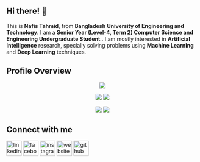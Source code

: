 ## Hi there! 👋

<!--
**tahmid-404-20/tahmid-404-20** is a ✨ _special_ ✨ repository because its `README.md` (this file) appears on your GitHub profile.
Here are some ideas to get you started:

-->
This is **Nafis Tahmid**, from **Bangladesh University of Engineering and Technology**. I am a **Senior Year (Level-4, Term 2) Computer Science and Engineering Undergraduate Student**.. I am mostly interested in **Artificial Intelligence** research, specially solving problems using **Machine Learning** and **Deep Learning** techniques.

<!-- - 🔭 Working on a couple of research projects covering **Machine Learning**, **Software Engineering**, and **Natural Language Processing**
- 🌱 Currently revisiting **Pytorch**
- 🤔 Looking for help with **DevOps Automation**
- 👯 Open for collaboration on suitable CS Research and/or Open Source Development projects -->

<!--  
- 💬 Ask me about ... 
- ⚡ Fun fact: ...
- 📫 Reach out to me through: [Mail](mailto:tahmidnafis2000@gmail.com) and [Facebook](https://www.facebook.com/profile.php?id=100053992085378)
- 😄 Pronouns: ... -->

<!--
## Languages

<p align="left"> <a href="https://www.python.org/"> <img src="https://devicons.github.io/devicon/devicon.git/icons/python/python-original.svg" alt="python" width="40" height="40"/> </a> <a href = "https://www.gnu.org/software/gnu-c-manual/gnu-c-manual.html"> <img src="https://devicons.github.io/devicon/devicon.git/icons/c/c-original.svg" alt="c" width="40" height="40"/> </a> <a href = "https://isocpp.org/"> <img src="https://devicons.github.io/devicon/devicon.git/icons/cplusplus/cplusplus-original.svg" alt="cplusplus" width="40" height="40"/> </a> <a href = "https://www.java.com/en/"> <img src="https://devicons.github.io/devicon/devicon.git/icons/java/java-original-wordmark.svg" alt="java" width="40" height="40"/> </a> <a href = "https://developer.mozilla.org/en-US/docs/Web/Guide/HTML/HTML5"> <img src="https://devicons.github.io/devicon/devicon.git/icons/html5/html5-original-wordmark.svg" alt="html5" width="40" height="40"/> </a> <a href = "https://www.w3.org/TR/2001/WD-css3-roadmap-20010523/"> <img src="https://devicons.github.io/devicon/devicon.git/icons/css3/css3-original-wordmark.svg" alt="css3" width="40" height="40"/> </a> <a href = " https://developer.mozilla.org/en-US/docs/Web/JavaScript"> <img src="https://devicons.github.io/devicon/devicon.git/icons/javascript/javascript-original.svg" alt="javascript" width="40" height="40"/> </a> <a href = "https://www.php.net/docs.php"> <img src="https://devicons.github.io/devicon/devicon.git/icons/php/php-original.svg" alt="php" width="40" height="40"/> </a> <a href = "https://docs.mongodb.com/"> <img src="https://devicons.github.io/devicon/devicon.git/icons/mongodb/mongodb-original-wordmark.svg" alt="mongodb" width="40" height="40"/> </a> <a href = "https://dev.mysql.com/doc/"> <img src="https://devicons.github.io/devicon/devicon.git/icons/mysql/mysql-original-wordmark.svg" alt="mysql" width="40" height="40"/></a> </p> --> 

<!--
## Tools and Frameworks

<p align="left> <img src="https://devicons.github.io/devicon/devicon.git/icons/bootstrap/bootstrap-plain.svg" alt="bootstrap" width="40" height="40"/> <img src="https://devicons.github.io/devicon/devicon.git/icons/django/django-original.svg" alt="django" width="40" height="40"/> <img src="https://www.vectorlogo.zone/logos/pocoo_flask/pocoo_flask-icon.svg" alt="flask" width="40" height="40"/> <img src="https://devicons.github.io/devicon/devicon.git/icons/laravel/laravel-plain-wordmark.svg" alt="laravel" width="40" height="40"/> <img src="https://www.vectorlogo.zone/logos/jekyllrb/jekyllrb-icon.svg" alt="jekyll" width="40" height="40"/> <img src="https://www.vectorlogo.zone/logos/tensorflow/tensorflow-icon.svg" alt="tensorflow" width="40" height="40"/> <img src="https://www.vectorlogo.zone/logos/git-scm/git-scm-icon.svg" alt="git" width="40" height="40"/> <img src="https://www.vectorlogo.zone/logos/adobe_illustrator/adobe_illustrator-icon.svg" alt="illustrator" width="40" height="40"/> <img src="https://www.vectorlogo.zone/logos/figma/figma-icon.svg" alt="figma" width="40" height="40"/></p>
-->

## Profile Overview

<div align="center">
  
![](http://github-profile-summary-cards.vercel.app/api/cards/profile-details?username=tahmid-404-20&theme=dracula)

![](http://github-profile-summary-cards.vercel.app/api/cards/repos-per-language?username=tahmid-404-20&theme=dracula) ![](http://github-profile-summary-cards.vercel.app/api/cards/most-commit-language?username=tahmid-404-20&theme=dracula)

![](http://github-profile-summary-cards.vercel.app/api/cards/stats?username=tahmid-404-20&theme=dracula) ![](http://github-profile-summary-cards.vercel.app/api/cards/productive-time?username=tahmid-404-20&theme=dracula&utcOffset=8)

</div>

<!--
![Profile views](https://gpvc.arturio.dev/tahmid-404-20)

![GitHub stats](https://github-readme-stats.vercel.app/api?username=tahmid-404-20&show_icons=true&theme=tokyonight&count_private=true)
![Top Langs](https://github-readme-stats.vercel.app/api/top-langs/?username=tahmid-404-20&layout=compact&langs_count=10&hide=MATLAB)
![GitHub stats](https://github-readme-stats.vercel.app/api?username=tahmid-404-20&show_icons=true&theme=tokyonight&count_private=true)  
![Top Langs](https://github-readme-stats.vercel.app/api/top-langs/?username=tahmid-404-20&langs_count=5)](https://github.com/anuraghazra/github-readme-stats)

[<img src='https://cdn.jsdelivr.net/npm/simple-icons@3.0.1/icons/stackoverflow.svg' alt='stackoverflow' height='40'>](https://stackoverflow.com/users/12278453/tahmid-404-20)
-->

## Connect with me
[<img src='https://cdn.jsdelivr.net/npm/simple-icons@3.0.1/icons/linkedin.svg' alt='linkedin' height='40'>](https://www.linkedin.com/in/nafis-tahmid-627a67250/)  [<img src='https://cdn.jsdelivr.net/npm/simple-icons@3.0.1/icons/facebook.svg' alt='facebook' height='40'>](https://www.facebook.com/profile.php?id=100053992085378)  [<img src='https://cdn.jsdelivr.net/npm/simple-icons@3.0.1/icons/instagram.svg' alt='instagram' height='40'>](https://www.instagram.com/tahmid.nfs/)  [<img src='https://cdn.jsdelivr.net/npm/simple-icons@3.0.1/icons/icloud.svg' alt='website' height='40'>](https://tahmid-404-20.github.io/)  [<img src='https://cdn.jsdelivr.net/npm/simple-icons@3.0.1/icons/github.svg' alt='github' height='40'>](https://github.com/tahmid-404-20)  
